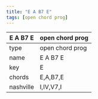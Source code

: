 ```yaml
---
title: "E A B7 E"
tags: [open chord prog]
---
```


|E A B7 E|open chord prog|
|---|---|
|type|open chord prog|
|name|E A B7 E|
|key|E|
|chords|E,A,B7,E|
|nashville|I,IV,V7,I|
